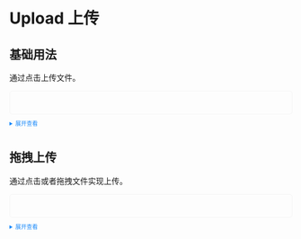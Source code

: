 <!--
 * @Description: Stay hungry，Stay foolish
 * @Author: Huccct
 * @Date: 2023-02-12 12:41:30
 * @LastEditors: Huccct
 * @LastEditTime: 2023-02-15 20:16:38
-->
<style>
  .example{
      border: 1px solid #f5f5f5;
      border-radius: 5px;
      padding:20px;
  }

  details > summary:first-of-type {
      font-size: 10px;
      padding: 8px 0;
      cursor: pointer;
      color: #1989fa;
  }
</style>
# Upload 上传
## 基础用法
通过点击上传文件。
<div class="example">
    <tass-upload></tass-upload>
</div>

<details>
<summary>展开查看</summary>

```vue
<template>
  <div style="width: 500px; border: 1px solid #ddd; padding: 20px">
    <tass-upload @changeUpload="changeUpload" @deleteUpload="deleteUpload"></tass-upload>
  </div>
</template>

<script setup lang="ts">
  // 上传更新文件，第一个参数为当前上传文件，第二个参数为上传之后的文件列表
  const changeUpload = (file: any, fileList: any) => {
    console.log(file, fileList);
  };
  // 删除更新文件，第一个参数为当前删除文件，第二个参数为上传之后的文件列表
  const deleteUpload = (file: any, fileList: any) => {
    console.log(file, fileList);
  };
</script>
```
</details>

## 拖拽上传
通过点击或者拖拽文件实现上传。
<div class="example">
  <tass-upload :drop="true"></tass-upload>
</div>

<details>
<summary>展开查看</summary>

```vue
<template>
  <div style="width: 500px; border: 1px solid #ddd; padding: 20px;margin-top:20px;">
    <tass-upload :drop="true"  @dropUpload="dropUpload" @deleteUpload="deleteUpload"></tass-upload>
  </div>
</template>

<script setup lang="ts">
  // 拖拽文件，第一个参数为当前上传文件的列表（因为拖拽可能上传多个），第二个参数为上传之后的文件列表
  const dropUpload = (files: any, fileList: any) => {
    console.log(files, fileList);
  };
</script>
```
</details>